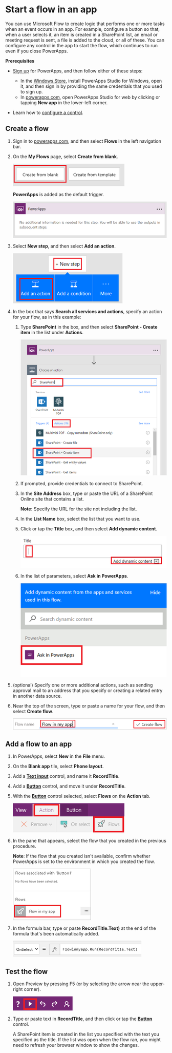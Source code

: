 <properties
	pageTitle="Start a flow in an app | Microsoft PowerApps"
	description="Create a flow that performs one or more tasks after an event, such as a user selecting a button, occurs in an app."
	services=""
	suite="powerapps"
	documentationCenter=""
	authors="stepsic-microsoft-com"
	manager="anneta"
	editor=""/>

<tags
   ms.service="powerapps"
   ms.devlang="na"
   ms.topic="article"
   ms.tgt_pltfrm="na"
   ms.workload="na"
   ms.date="06/05/2017"
   ms.author="karthikb"/>

# Start a flow in an app #
You can use Microsoft Flow to create logic that performs one or more tasks when an event occurs in an app. For example, configure a button so that, when a user selects it, an item is created in a SharePoint list, an email or meeting request is sent, a file is added to the cloud, or all of these. You can configure any control in the app to start the flow, which continues to run even if you close PowerApps.

**Prerequisites**

- [Sign up](signup-for-powerapps.md) for PowerApps, and then follow either of these steps:

	- In the [Windows Store](http://aka.ms/powerappsinstall), install PowerApps Studio for Windows, open it, and then sign in by providing the same credentials that you used to sign up.
	- In [powerapps.com](http://web.powerapps.com), open PowerApps Studio for web by clicking or tapping **New app** in the lower-left corner.

- Learn how to [configure a control](add-configure-controls.md).

## Create a flow ##
1. Sign in to [powerapps.com](http://web.powerapps.com), and then select **Flows** in the left navigation bar.

1. On the **My Flows** page, select **Create from blank**.

	![Option to create a flow without using a template](./media/use-logic-flows/create-from-blank.png)

	**PowerApps** is added as the default trigger.

	![PowerApps as the trigger that initiates the flow](./media/use-logic-flows/set-trigger.png)

1. Select **New step**, and then select **Add an action**.

	![Option to add an action](./media/use-logic-flows/add-action.png)

1. In the box that says **Search all services and actions**, specify an action for your flow, as in this example:

	1. Type **SharePoint** in the box, and then select **SharePoint - Create item** in the list under **Actions**.

		![Option to create a SharePoint item](./media/use-logic-flows/create-sharepoint-item.png)

	1. If prompted, provide credentials to connect to SharePoint.

	1. In the **Site Address** box, type or paste the URL of a SharePoint Online site that contains a list.

		**Note:** Specify the URL for the site not including the list.

	1. In the **List Name** box, select the list that you want to use.

	1. Click or tap the **Title** box, and then select **Add dynamic content**.

		![Add Ask in PowerApps parameter to Title field](./media/use-logic-flows/ask-in-powerapps.png)

	1. In the list of parameters, select **Ask in PowerApps**.

		![Add parameter](./media/use-logic-flows/add-parameter.png)

1. (optional) Specify one or more additional actions, such as sending approval mail to an address that you specify or creating a related entry in another data source.

1. Near the top of the screen, type or paste a name for your flow, and then select **Create flow**.

	![Name and save your flow](./media/use-logic-flows/name-flow.png)

## Add a flow to an app ##
1. In PowerApps, select **New** in the **File** menu.

1. On the **Blank app** tile, select **Phone layout**.

1. Add a **[Text input](controls/control-text-input.md)** control, and name it **RecordTitle**.

1. Add a **[Button](controls/control-button.md)** control, and move it under **RecordTitle**.

1. With the **[Button](controls/control-button.md)** control selected, select **Flows** on the **Action** tab.

	![Flows option on the Action tab](./media/use-logic-flows/action-tab.png)

1. In the pane that appears, select the flow that you created in the previous procedure.

	**Note**: If the flow that you created isn't available, confirm whether PowerApps is set to the environment in which you created the flow.

	![Add a flow from the customization pane](./media/use-logic-flows/add-flow-from-pane.png)

1. In the formula bar, type or paste **RecordTitle.Text)** at the end of the formula that's been automatically added.

	![OnSelect property that includes the flow](./media/use-logic-flows/onselect-with-flow.png)

## Test the flow ##
1. Open Preview by pressing F5 (or by selecting the arrow near the upper-right corner).

	![OnSelect property that includes the flow](./media/use-logic-flows/open-preview.png)

1. Type or paste text in **RecordTitle**, and then click or tap the **[Button](controls/control-button.md)** control.

	A SharePoint item is created in the list you specified with the text you specified as the title. If the list was open when the flow ran, you might need to refresh your browser window to show the changes.
